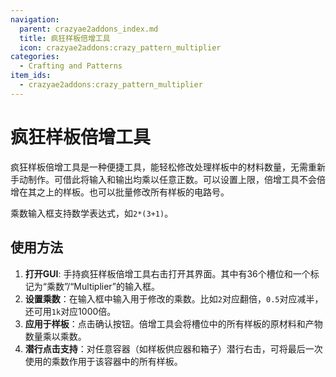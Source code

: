 ```yaml
---
navigation:
  parent: crazyae2addons_index.md
  title: 疯狂样板倍增工具
  icon: crazyae2addons:crazy_pattern_multiplier
categories:
  - Crafting and Patterns
item_ids:
  - crazyae2addons:crazy_pattern_multiplier
---
```


# 疯狂样板倍增工具

<ItemImage id="crazyae2addons:crazy_pattern_multiplier" scale="4"></ItemImage>

疯狂样板倍增工具是一种便捷工具，能轻松修改处理样板中的材料数量，无需重新手动制作。可借此将输入和输出均乘以任意正数。可以设置上限，倍增工具不会倍增在其之上的样板。也可以批量修改所有样板的电路号。

乘数输入框支持数学表达式，如`2*(3+1)`。

## 使用方法

1. **打开GUI**: 手持疯狂样板倍增工具右击打开其界面。其中有36个槽位和一个标记为“乘数”/“Multiplier”的输入框。
2. **设置乘数**：在输入框中输入用于修改的乘数。比如`2`对应翻倍，`0.5`对应减半，还可用`1k`对应1000倍。
3. **应用于样板**：点击确认按钮。倍增工具会将槽位中的所有样板的原材料和产物数量乘以乘数。
4. **潜行点击支持**：对任意容器（如样板供应器和箱子）潜行右击，可将最后一次使用的乘数作用于该容器中的所有样板。
